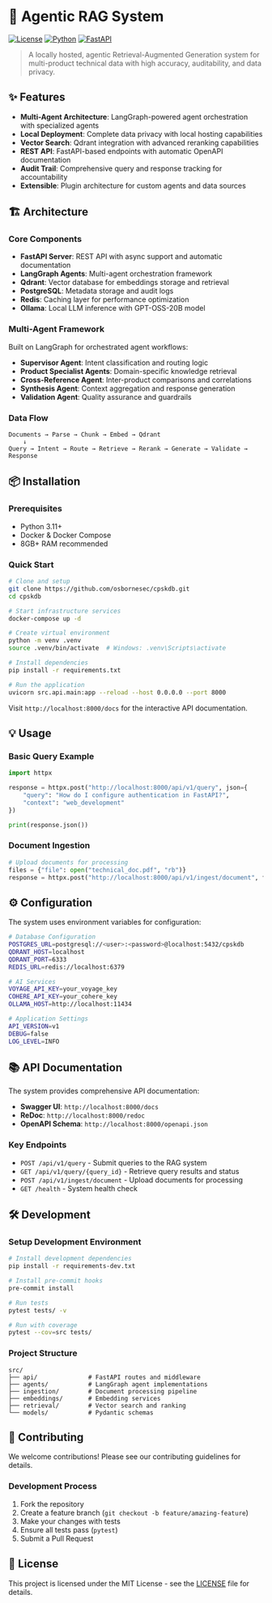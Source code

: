 # 🤖 Agentic RAG System

[![License](https://img.shields.io/badge/license-MIT-blue.svg)](LICENSE)
[![Python](https://img.shields.io/badge/python-3.11+-blue.svg)](https://python.org)
[![FastAPI](https://img.shields.io/badge/FastAPI-0.100+-green.svg)](https://fastapi.tiangolo.com)

> A locally hosted, agentic Retrieval-Augmented Generation system for multi-product technical data with high accuracy, auditability, and data privacy.

## ✨ Features

- **Multi-Agent Architecture**: LangGraph-powered agent orchestration with specialized agents
- **Local Deployment**: Complete data privacy with local hosting capabilities
- **Vector Search**: Qdrant integration with advanced reranking capabilities
- **REST API**: FastAPI-based endpoints with automatic OpenAPI documentation
- **Audit Trail**: Comprehensive query and response tracking for accountability
- **Extensible**: Plugin architecture for custom agents and data sources

## 🏗️ Architecture

### Core Components
- **FastAPI Server**: REST API with async support and automatic documentation
- **LangGraph Agents**: Multi-agent orchestration framework
- **Qdrant**: Vector database for embeddings storage and retrieval
- **PostgreSQL**: Metadata storage and audit logs
- **Redis**: Caching layer for performance optimization
- **Ollama**: Local LLM inference with GPT-OSS-20B model

### Multi-Agent Framework
Built on LangGraph for orchestrated agent workflows:

- **Supervisor Agent**: Intent classification and routing logic
- **Product Specialist Agents**: Domain-specific knowledge retrieval
- **Cross-Reference Agent**: Inter-product comparisons and correlations
- **Synthesis Agent**: Context aggregation and response generation
- **Validation Agent**: Quality assurance and guardrails

### Data Flow
```
Documents → Parse → Chunk → Embed → Qdrant
    ↓
Query → Intent → Route → Retrieve → Rerank → Generate → Validate → Response
```

## 📦 Installation

### Prerequisites
- Python 3.11+
- Docker & Docker Compose
- 8GB+ RAM recommended

### Quick Start
```bash
# Clone and setup
git clone https://github.com/osbornesec/cpskdb.git
cd cpskdb

# Start infrastructure services
docker-compose up -d

# Create virtual environment
python -m venv .venv
source .venv/bin/activate  # Windows: .venv\Scripts\activate

# Install dependencies
pip install -r requirements.txt

# Run the application
uvicorn src.api.main:app --reload --host 0.0.0.0 --port 8000
```

Visit `http://localhost:8000/docs` for the interactive API documentation.

## 💡 Usage

### Basic Query Example
```python
import httpx

response = httpx.post("http://localhost:8000/api/v1/query", json={
    "query": "How do I configure authentication in FastAPI?",
    "context": "web_development"
})

print(response.json())
```

### Document Ingestion
```python
# Upload documents for processing
files = {"file": open("technical_doc.pdf", "rb")}
response = httpx.post("http://localhost:8000/api/v1/ingest/document", files=files)
```

## ⚙️ Configuration

The system uses environment variables for configuration:

```bash
# Database Configuration
POSTGRES_URL=postgresql://<user>:<password>@localhost:5432/cpskdb
QDRANT_HOST=localhost
QDRANT_PORT=6333
REDIS_URL=redis://localhost:6379

# AI Services
VOYAGE_API_KEY=your_voyage_key
COHERE_API_KEY=your_cohere_key
OLLAMA_HOST=http://localhost:11434

# Application Settings
API_VERSION=v1
DEBUG=false
LOG_LEVEL=INFO
```

## 📚 API Documentation

The system provides comprehensive API documentation:
- **Swagger UI**: `http://localhost:8000/docs`
- **ReDoc**: `http://localhost:8000/redoc`
- **OpenAPI Schema**: `http://localhost:8000/openapi.json`

### Key Endpoints
- `POST /api/v1/query` - Submit queries to the RAG system
- `GET /api/v1/query/{query_id}` - Retrieve query results and status
- `POST /api/v1/ingest/document` - Upload documents for processing
- `GET /health` - System health check

## 🛠️ Development

### Setup Development Environment
```bash
# Install development dependencies
pip install -r requirements-dev.txt

# Install pre-commit hooks
pre-commit install

# Run tests
pytest tests/ -v

# Run with coverage
pytest --cov=src tests/
```

### Project Structure
```
src/
├── api/              # FastAPI routes and middleware
├── agents/           # LangGraph agent implementations
├── ingestion/        # Document processing pipeline
├── embeddings/       # Embedding services
├── retrieval/        # Vector search and ranking
└── models/           # Pydantic schemas
```

## 🤝 Contributing

We welcome contributions! Please see our contributing guidelines for details.

### Development Process
1. Fork the repository
2. Create a feature branch (`git checkout -b feature/amazing-feature`)
3. Make your changes with tests
4. Ensure all tests pass (`pytest`)
5. Submit a Pull Request

## 📄 License

This project is licensed under the MIT License - see the [LICENSE](LICENSE) file for details.